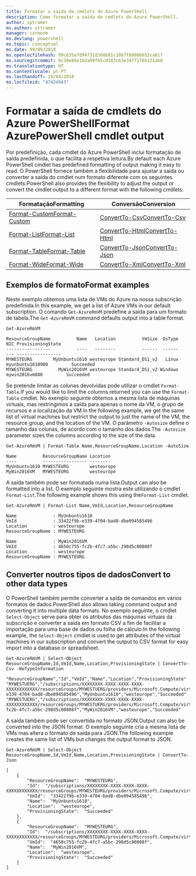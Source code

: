 ```yaml
---
title: Formatar a saída de cmdlets do Azure PowerShell
description: Como formatar a saída de cmdlets do Azure PowerShell.
author: sptramer
ms.author: sttramer
manager: carmonm
ms.devlang: powershell
ms.topic: conceptual
ms.date: 09/09/2018
ms.openlocfilehash: 99c635e7d94731d360b81c10b7f08086652ca81f
ms.sourcegitcommit: 6c38e86e16da99f65cd183c63e34f7176b121ab8
ms.translationtype: HT
ms.contentlocale: pt-PT
ms.lasthandoff: 10/04/2018
ms.locfileid: "47424943"
---
```

# <a name="format-azurepowershell-cmdlet-output"></a><span data-ttu-id="4c5df-103">Formatar a saída de cmdlets do Azure PowerShell</span><span class="sxs-lookup"><span data-stu-id="4c5df-103">Format AzurePowerShell cmdlet output</span></span>

<span data-ttu-id="4c5df-104">Por predefinição, cada cmdlet do Azure PowerShell inclui formatação de saída predefinida, o que facilita a respetiva leitura.</span><span class="sxs-lookup"><span data-stu-id="4c5df-104">By default each Azure PowerShell cmdlet has predefined formatting of output making it easy to read.</span></span>  <span data-ttu-id="4c5df-105">O PowerShell fornece também a flexibilidade para ajustar a saída ou converter a saída do cmdlet num formato diferente com os seguintes cmdlets:</span><span class="sxs-lookup"><span data-stu-id="4c5df-105">PowerShell also provides the flexibility to adjust the output or convert the cmdlet output to a different format with the following cmdlets:</span></span>

| <span data-ttu-id="4c5df-106">Formatação</span><span class="sxs-lookup"><span data-stu-id="4c5df-106">Formatting</span></span>      | <span data-ttu-id="4c5df-107">Conversão</span><span class="sxs-lookup"><span data-stu-id="4c5df-107">Conversion</span></span>       |
|-----------------|------------------|
| [<span data-ttu-id="4c5df-108">Format-Custom</span><span class="sxs-lookup"><span data-stu-id="4c5df-108">Format-Custom</span></span>](/powershell/module/microsoft.powershell.utility/format-custom) | [<span data-ttu-id="4c5df-109">ConvertTo-Csv</span><span class="sxs-lookup"><span data-stu-id="4c5df-109">ConvertTo-Csv</span></span>](/powershell/module/microsoft.powershell.utility/convertto-csv)  |
| [<span data-ttu-id="4c5df-110">Format-List</span><span class="sxs-lookup"><span data-stu-id="4c5df-110">Format-List</span></span>](/powershell/module/microsoft.powershell.utility/format-list)   | [<span data-ttu-id="4c5df-111">ConvertTo-Html</span><span class="sxs-lookup"><span data-stu-id="4c5df-111">ConvertTo-Html</span></span>](/powershell/module/microsoft.powershell.utility/convertto-html) |
| [<span data-ttu-id="4c5df-112">Format-Table</span><span class="sxs-lookup"><span data-stu-id="4c5df-112">Format-Table</span></span>](/powershell/module/microsoft.powershell.utility/format-table)  | [<span data-ttu-id="4c5df-113">ConvertTo-Json</span><span class="sxs-lookup"><span data-stu-id="4c5df-113">ConvertTo-Json</span></span>](/powershell/module/microsoft.powershell.utility/convertto-json) |
| [<span data-ttu-id="4c5df-114">Format-Wide</span><span class="sxs-lookup"><span data-stu-id="4c5df-114">Format-Wide</span></span>](/powershell/module/microsoft.powershell.utility/format-wide)   | [<span data-ttu-id="4c5df-115">ConvertTo-Xml</span><span class="sxs-lookup"><span data-stu-id="4c5df-115">ConvertTo-Xml</span></span>](/powershell/module/microsoft.powershell.utility/convertto-xml)  |

## <a name="format-examples"></a><span data-ttu-id="4c5df-116">Exemplos de formato</span><span class="sxs-lookup"><span data-stu-id="4c5df-116">Format examples</span></span>

<span data-ttu-id="4c5df-117">Neste exemplo obtemos uma lista de VMs do Azure na nossa subscrição predefinida.</span><span class="sxs-lookup"><span data-stu-id="4c5df-117">In this example, we get a list of Azure VMs in our default subscription.</span></span>  <span data-ttu-id="4c5df-118">O comando `Get-AzureRmVM` predefine a saída para um formato de tabela.</span><span class="sxs-lookup"><span data-stu-id="4c5df-118">The `Get-AzureRmVM` command defaults output into a table format.</span></span>

```azurepowershell-interactive
Get-AzureRmVM
```

```output
ResourceGroupName          Name   Location          VmSize  OsType              NIC ProvisioningState
-----------------          ----   --------          ------  ------              --- -----------------
MYWESTEURG        MyUnbuntu1610 westeurope Standard_DS1_v2   Linux myunbuntu1610980         Succeeded
MYWESTEURG          MyWin2016VM westeurope Standard_DS1_v2 Windows   mywin2016vm880         Succeeded
```

<span data-ttu-id="4c5df-119">Se pretende limitar as colunas devolvidas pode utilizar o cmdlet `Format-Table`.</span><span class="sxs-lookup"><span data-stu-id="4c5df-119">If you would like to limit the columns returned you can use the `Format-Table` cmdlet.</span></span> <span data-ttu-id="4c5df-120">No exemplo seguinte obtemos a mesma lista de máquinas virtuais, mas restringimos a saída para apenas o nome da VM, o grupo de recursos e a localização da VM.</span><span class="sxs-lookup"><span data-stu-id="4c5df-120">In the following example, we get the same list of virtual machines but restrict the output to just the name of the VM, the resource group, and the location of the VM.</span></span>  <span data-ttu-id="4c5df-121">O parâmetro `-Autosize` define o tamanho das colunas, de acordo com o tamanho dos dados.</span><span class="sxs-lookup"><span data-stu-id="4c5df-121">The `-Autosize` parameter sizes the columns according to the size of the data.</span></span>

```azurepowershell-interactive
Get-AzureRmVM | Format-Table Name,ResourceGroupName,Location -AutoSize
```

```output
Name          ResourceGroupName Location
----          ----------------- --------
MyUnbuntu1610 MYWESTEURG        westeurope
MyWin2016VM   MYWESTEURG        westeurope
```

<span data-ttu-id="4c5df-122">A saída também pode ser formatada numa lista.</span><span class="sxs-lookup"><span data-stu-id="4c5df-122">Output can also be formatted into a list.</span></span> <span data-ttu-id="4c5df-123">O exemplo seguinte mostra este utilizando o cmdlet `Format-List`.</span><span class="sxs-lookup"><span data-stu-id="4c5df-123">The following example shows this using the`Format-List` cmdlet.</span></span>

```azurepowershell-interactive
Get-AzureRmVM | Format-List Name,VmId,Location,ResourceGroupName
```

```output
Name              : MyUnbuntu1610
VmId              : 33422f9b-e339-4704-bad8-dbe094585496
Location          : westeurope
ResourceGroupName : MYWESTEURG

Name              : MyWin2016VM
VmId              : 4650c755-fc2b-4fc7-a5bc-298d5c00808f
Location          : westeurope
ResourceGroupName : MYWESTEURG
```

## <a name="convert-to-other-data-types"></a><span data-ttu-id="4c5df-124">Converter noutros tipos de dados</span><span class="sxs-lookup"><span data-stu-id="4c5df-124">Convert to other data types</span></span>

<span data-ttu-id="4c5df-125">O PowerShell também permite converter a saída de comandos em vários formatos de dados.</span><span class="sxs-lookup"><span data-stu-id="4c5df-125">PowerShell also allows taking command output and converting it into multiple data formats.</span></span> <span data-ttu-id="4c5df-126">No exemplo seguinte, o cmdlet `Select-Object` serve para obter os atributos das máquinas virtuais da subscrição e converter a saída em formato CSV a fim de facilitar a importação para uma base de dados ou folha de cálculo.</span><span class="sxs-lookup"><span data-stu-id="4c5df-126">In the following example, the `Select-Object` cmdlet is used to get attributes of the virtual machines in our subscription and convert the output to CSV format for easy import into a database or spreadsheet.</span></span>

```azurepowershell-interactive
Get-AzureRmVM | Select-Object ResourceGroupName,Id,VmId,Name,Location,ProvisioningState | ConvertTo-Csv -NoTypeInformation
```

```output
"ResourceGroupName","Id","VmId","Name","Location","ProvisioningState"
"MYWESTUERG","/subscriptions/XXXXXXXX-XXXX-XXXX-XXXX-XXXXXXXXXXXX/resourceGroups/MYWESTUERG/providers/Microsoft.Compute/virtualMachines/MyUnbuntu1610","33422f9b-e339-4704-bad8-dbe094585496","MyUnbuntu1610","westeurope","Succeeded"
"MYWESTUERG","/subscriptions/XXXXXXXX-XXXX-XXXX-XXXX-XXXXXXXXXXXX/resourceGroups/MYWESTUERG/providers/Microsoft.Compute/virtualMachines/MyWin2016VM","4650c755-fc2b-4fc7-a5bc-298d5c00808f","MyWin2016VM","westeurope","Succeeded"
```

<span data-ttu-id="4c5df-127">A saída também pode ser convertida no formato JSON.</span><span class="sxs-lookup"><span data-stu-id="4c5df-127">Output can also be converted into the JSON format.</span></span>  <span data-ttu-id="4c5df-128">O exemplo seguinte cria a mesma lista de VMs mas altera o formato de saída para JSON.</span><span class="sxs-lookup"><span data-stu-id="4c5df-128">The following example creates the same list of VMs but changes the output format to JSON.</span></span>

```azurepowershell-interactive
Get-AzureRmVM | Select-Object ResourceGroupName,Id,VmId,Name,Location,ProvisioningState | ConvertTo-Json
```

```output
[
    {
        "ResourceGroupName":  "MYWESTEURG",
        "Id":  "/subscriptions/XXXXXXXX-XXXX-XXXX-XXXX-XXXXXXXXXXXX/resourceGroups/MYWESTEURG/providers/Microsoft.Compute/virtualMachines/MyUnbuntu1610",
        "VmId":  "33422f9b-e339-4704-bad8-dbe094585496",
        "Name":  "MyUnbuntu1610",
        "Location":  "westeurope",
        "ProvisioningState":  "Succeeded"
    },
    {
        "ResourceGroupName":  "MYWESTEURG",
        "Id":  "/subscriptions/XXXXXXXX-XXXX-XXXX-XXXX-XXXXXXXXXXXX/resourceGroups/MYWESTEURG/providers/Microsoft.Compute/virtualMachines/MyWin2016VM",
        "VmId":  "4650c755-fc2b-4fc7-a5bc-298d5c00808f",
        "Name":  "MyWin2016VM",
        "Location":  "westeurope",
        "ProvisioningState":  "Succeeded"
    }
]
```
